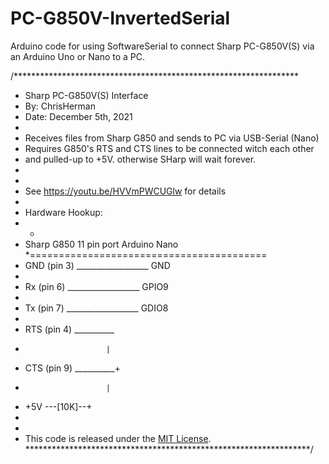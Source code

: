 # PC-G850V-InvertedSerial
Arduino code for using SoftwareSerial to connect Sharp PC-G850V(S) via an Arduino Uno or Nano to a PC.

/*****************************************************************
 * Sharp PC-G850V(S) Interface
 * By: ChrisHerman
 * Date: December 5th, 2021
 *
 * Receives files from Sharp G850 and sends to PC via USB-Serial (Nano)
 * Requires G850's RTS and CTS lines to be connected witch each other 
 * and pulled-up to +5V. otherwise SHarp will wait forever.
 * 
 *
 * See https://youtu.be/HVVmPWCUGlw for details
 *
 * Hardware Hookup:
 * * 
 * Sharp G850 11 pin port     Arduino Nano
 *=========================================
 *  GND (pin 3) __________________ GND
 * 
 * Rx (pin 6)  __________________ GPIO9
 * 
 * Tx (pin 7)  __________________ GDIO8
 * 
 * RTS (pin 4) __________
 *                       |
 * CTS (pin 9) __________+
 *                       |
 * +5V         ---[10K]--+
 * 
 *
 * This code is released under the [MIT License](http://opensource.org/licenses/MIT).
 *****************************************************************/


